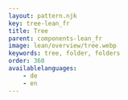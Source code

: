 ```yaml
---
layout: pattern.njk
key: tree-lean_fr
title: Tree
parent: components-lean_fr
image: lean/overview/tree.webp
keywords: tree, folder, folders
order: 360
availablelanguages: 
    - de
    - en
---
```

